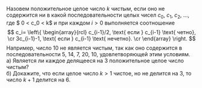 Назовем положительное целое число $k$  $\textit{чистым}$, если оно не содержится ни в какой последовательности целых чисел 
$c_0$, $c_1$, $c_2$, $\dots$, где $ 0 < c_0 < k$ и при каждом $i>0$ выполняется соотношение
$$ 
c_i=
\left\{
\begin{array}{rcl}
c_{i-1}/2, \text{ если } c_{i-1} \text{ четно},   \cr
 3c_{i-1}-1, \text{ если } c_{i-1} \text{ нечетно}.  \cr
\end{array}
\right.
$$
Например, число 10 не является чистым, так как оно содержится в последовательности 5, 14, 7, 20, 10, удовлетворяющей этим условиям.
<br/>
а)	Является ли каждое делящееся на 3 положительное целое число чистым?
<br/>
б)	Докажите, что если целое число $k>1$ чистое, но не делится на 3, то число $k+1$ делится на 6.